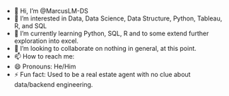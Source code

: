 - 👋 Hi, I’m @MarcusLM-DS
- 👀 I’m interested in Data, Data Science, Data Structure, Python, Tableau, R, and SQL
- 🌱 I’m currently learning Python, SQL, R and to some extend further exploration into excel.
- 💞️ I’m looking to collaborate on nothing in general, at this point.
- 📫 How to reach me: 
- 😄 Pronouns: He/Him
- ⚡ Fun fact: Used to be a real estate agent with no clue about data/backend engineering. 

<!---
MarcusLM-DS/MarcusLM-DS is a ✨ special ✨ repository because its `README.md` (this file) appears on your GitHub profile.
You can click the Preview link to take a look at your changes.
--->

